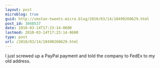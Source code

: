 ```yaml
---
layout: post
microblog: true
guid: http://vmstan-tweets.micro.blog/2010/03/14/10490260629.html
post_id: 3048537
date: 2010-03-14T17:23:14-0600
lastmod: 2010-03-14T17:23:14-0600
type: post
url: /2010/03/14/10490260629.html
---
```

I just screwed up a PayPal payment and told the company to FedEx to my old address.
